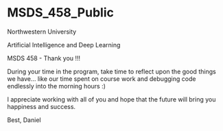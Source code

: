 # MSDS_458_Public
Northwestern University

Artificial Intelligence and Deep Learning

MSDS 458 - Thank you !!! 

During your time in the program, take time to reflect upon the good things we have… like our time spent on course work and debugging code endlessly into the morning hours :) 

I appreciate working with all of you and hope that the future will bring you happiness and success.


Best,
Daniel


